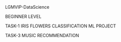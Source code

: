 LGMVIP-DataScience


BEGINNER LEVEL

TASK-1 IRIS FLOWERS CLASSIFICATION ML PROJECT


TASK-3 MUSIC RECOMMENDATION


